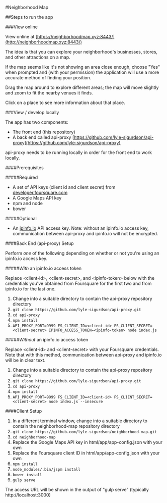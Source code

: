 #Neighborhood Map

##Steps to run the app

###View online

View online at [https://neighborhoodmap.xyz:8443/](http://neighborhoodmap.xyz:8443/)

The idea is that you can explore your neighborhood's businesses, stores, and
other attractions on a map.

If the map seems like it's not showing an area close enough, choose "Yes" when
prompted and (with your permission) the application will use a more accurate
method of finding your position.

Drag the map around to explore different areas; the map will move slightly and
zoom to fit the nearby venues it finds.

Click on a place to see more information about that place.

###View / develop locally

The app has two components:

- The front end (this repository)
- A back end called api-proxy [https://github.com/lyle-sigurdson/api-proxy](https://github.com/lyle-sigurdson/api-proxy)

api-proxy needs to be running locally in order for the front end to work
locally.

####Prerequisites

#####Required

- A set of API keys (client id and client secret) from [developer.foursquare.com](https://developer.foursquare.com)
- A Google Maps API key
- npm and node
- bower

#####Optional

- An [ipinfo.io](http://ipinfo.io) API access key. Note: without an ipinfo.io
access key, communication between api-proxy and ipinfo.io will not be encrypted.

####Back End (api-proxy) Setup

Perform *one* of the following depending on whether or not you're using an
ipinfo.io access key.

#####*With* an ipinfo.io access token

Replace \<client-id>, \<client-secret>, and \<ipinfo-token> below with the
credentials you've obtained from Foursquare for the first two and from ipinfo.io
for the last one.

1. Change into a suitable directory to contain the api-proxy repository
   directory
1. `git clone https://github.com/lyle-sigurdson/api-proxy.git`
1. `cd api-proxy`
1. `npm install`
1. `API_PROXY_PORT=9999 FS_CLIENT_ID=<client-id> FS_CLIENT_SECRET=<client-secret> IPINFO_ACCESS_TOKEN=<ipinfo-token> node index.js`

#####*Without* an ipinfo.io access token

Replace \<client-id> and \<client-secret> with your Foursquare credentials. Note
that with this method, communication between api-proxy and ipinfo.io will be in
clear text.

1. Change into a suitable directory to contain the api-proxy repository
   directory
1. `git clone https://github.com/lyle-sigurdson/api-proxy.git`
1. `cd api-proxy`
1. `npm install`
1. `API_PROXY_PORT=9999 FS_CLIENT_ID=<client-id> FS_CLIENT_SECRET=<client-secret> node index.js --insecure`

####Client Setup

1. In a different terminal window, change into a suitable directory to contain
   the neighborhood-map repository directory
1. `git clone https://github.com/lyle-sigurdson/neighborhood-map.git`
1. `cd neighborhood-map`
1. Replace the Google Maps API key in html/app/app-config.json with your own
1. Replace the Foursquare client ID in html/app/app-config.json with your own
1. `npm install`
1. `node_modules/.bin/jspm install`
1. `bower install`
1. `gulp serve`

The access URL will be shown in the output of "gulp serve" (typically
http://localhost:3000)
